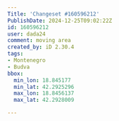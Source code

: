 ```yaml
---
Title: 'Changeset #160596212'
PublishDate: 2024-12-25T09:02:22Z
id: 160596212
user: dada24
comment: moving area
created_by: iD 2.30.4
tags:
- Montenegro
- Budva
bbox:
  min_lon: 18.845177
  min_lat: 42.2925296
  max_lon: 18.8456137
  max_lat: 42.2928009

---
```

